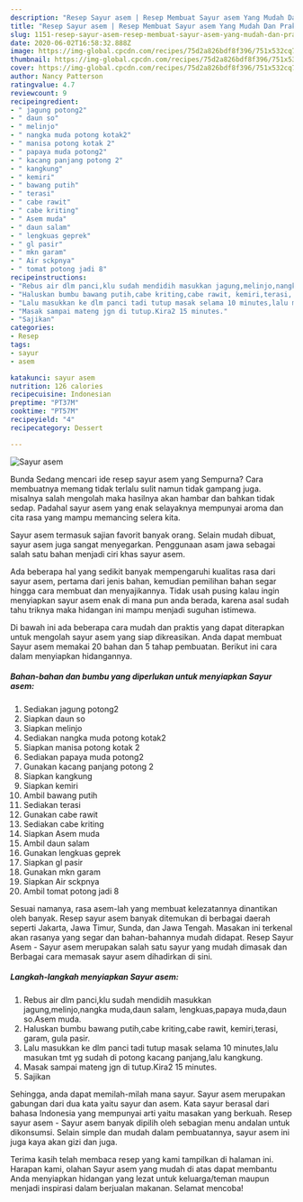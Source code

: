 ```yaml
---
description: "Resep Sayur asem | Resep Membuat Sayur asem Yang Mudah Dan Praktis"
title: "Resep Sayur asem | Resep Membuat Sayur asem Yang Mudah Dan Praktis"
slug: 1151-resep-sayur-asem-resep-membuat-sayur-asem-yang-mudah-dan-praktis
date: 2020-06-02T16:58:32.888Z
image: https://img-global.cpcdn.com/recipes/75d2a826bdf8f396/751x532cq70/sayur-asem-foto-resep-utama.jpg
thumbnail: https://img-global.cpcdn.com/recipes/75d2a826bdf8f396/751x532cq70/sayur-asem-foto-resep-utama.jpg
cover: https://img-global.cpcdn.com/recipes/75d2a826bdf8f396/751x532cq70/sayur-asem-foto-resep-utama.jpg
author: Nancy Patterson
ratingvalue: 4.7
reviewcount: 9
recipeingredient:
- " jagung potong2"
- " daun so"
- " melinjo"
- " nangka muda potong kotak2"
- " manisa potong kotak 2"
- " papaya muda potong2"
- " kacang panjang potong 2"
- " kangkung"
- " kemiri"
- " bawang putih"
- " terasi"
- " cabe rawit"
- " cabe kriting"
- " Asem muda"
- " daun salam"
- " lengkuas geprek"
- " gl pasir"
- " mkn garam"
- " Air sckpnya"
- " tomat potong jadi 8"
recipeinstructions:
- "Rebus air dlm panci,klu sudah mendidih masukkan jagung,melinjo,nangka muda,daun salam, lengkuas,papaya muda,daun so.Asem muda."
- "Haluskan bumbu bawang putih,cabe kriting,cabe rawit, kemiri,terasi, garam, gula pasir."
- "Lalu masukkan ke dlm panci tadi tutup masak selama 10 minutes,lalu masukan tmt yg sudah di potong kacang panjang,lalu kangkung."
- "Masak sampai mateng jgn di tutup.Kira2 15 minutes."
- "Sajikan"
categories:
- Resep
tags:
- sayur
- asem

katakunci: sayur asem 
nutrition: 126 calories
recipecuisine: Indonesian
preptime: "PT37M"
cooktime: "PT57M"
recipeyield: "4"
recipecategory: Dessert

---
```



![Sayur asem](https://img-global.cpcdn.com/recipes/75d2a826bdf8f396/751x532cq70/sayur-asem-foto-resep-utama.jpg)

Bunda Sedang mencari ide resep sayur asem yang Sempurna? Cara membuatnya memang tidak terlalu sulit namun tidak gampang juga. misalnya salah mengolah maka hasilnya akan hambar dan bahkan tidak sedap. Padahal sayur asem yang enak selayaknya mempunyai aroma dan cita rasa yang mampu memancing selera kita.

Sayur asem termasuk sajian favorit banyak orang. Selain mudah dibuat, sayur asem juga sangat menyegarkan. Penggunaan asam jawa sebagai salah satu bahan menjadi ciri khas sayur asem.

Ada beberapa hal yang sedikit banyak mempengaruhi kualitas rasa dari sayur asem, pertama dari jenis bahan, kemudian pemilihan bahan segar hingga cara membuat dan menyajikannya. Tidak usah pusing kalau ingin menyiapkan sayur asem enak di mana pun anda berada, karena asal sudah tahu triknya maka hidangan ini mampu menjadi suguhan istimewa.


Di bawah ini ada beberapa cara mudah dan praktis yang dapat diterapkan untuk mengolah sayur asem yang siap dikreasikan. Anda dapat membuat Sayur asem memakai 20 bahan dan 5 tahap pembuatan. Berikut ini cara dalam menyiapkan hidangannya.

<!--inarticleads1-->

##### Bahan-bahan dan bumbu yang diperlukan untuk menyiapkan Sayur asem:

1. Sediakan  jagung potong2
1. Siapkan  daun so
1. Siapkan  melinjo
1. Sediakan  nangka muda potong kotak2
1. Siapkan  manisa potong kotak 2
1. Sediakan  papaya muda potong2
1. Gunakan  kacang panjang potong 2
1. Siapkan  kangkung
1. Siapkan  kemiri
1. Ambil  bawang putih
1. Sediakan  terasi
1. Gunakan  cabe rawit
1. Sediakan  cabe kriting
1. Siapkan  Asem muda
1. Ambil  daun salam
1. Gunakan  lengkuas geprek
1. Siapkan  gl pasir
1. Gunakan  mkn garam
1. Siapkan  Air sckpnya
1. Ambil  tomat potong jadi 8


Sesuai namanya, rasa asem-lah yang membuat kelezatannya dinantikan oleh banyak. Resep sayur asem banyak ditemukan di berbagai daerah seperti Jakarta, Jawa Timur, Sunda, dan Jawa Tengah. Masakan ini terkenal akan rasanya yang segar dan bahan-bahannya mudah didapat. Resep Sayur Asem - Sayur asem merupakan salah satu sayur yang mudah dimasak dan Berbagai cara memasak sayur asem dihadirkan di sini. 

<!--inarticleads2-->

##### Langkah-langkah menyiapkan Sayur asem:

1. Rebus air dlm panci,klu sudah mendidih masukkan jagung,melinjo,nangka muda,daun salam, lengkuas,papaya muda,daun so.Asem muda.
1. Haluskan bumbu bawang putih,cabe kriting,cabe rawit, kemiri,terasi, garam, gula pasir.
1. Lalu masukkan ke dlm panci tadi tutup masak selama 10 minutes,lalu masukan tmt yg sudah di potong kacang panjang,lalu kangkung.
1. Masak sampai mateng jgn di tutup.Kira2 15 minutes.
1. Sajikan


Sehingga, anda dapat memilah-milah mana sayur. Sayur asem merupakan gabungan dari dua kata yaitu sayur dan asem. Kata sayur berasal dari bahasa Indonesia yang mempunyai arti yaitu masakan yang berkuah. Resep sayur asem - Sayur asem banyak dipilih oleh sebagian menu andalan untuk dikonsumsi. Selain simple dan mudah dalam pembuatannya, sayur asem ini juga kaya akan gizi dan juga. 

Terima kasih telah membaca resep yang kami tampilkan di halaman ini. Harapan kami, olahan Sayur asem yang mudah di atas dapat membantu Anda menyiapkan hidangan yang lezat untuk keluarga/teman maupun menjadi inspirasi dalam berjualan makanan. Selamat mencoba!
